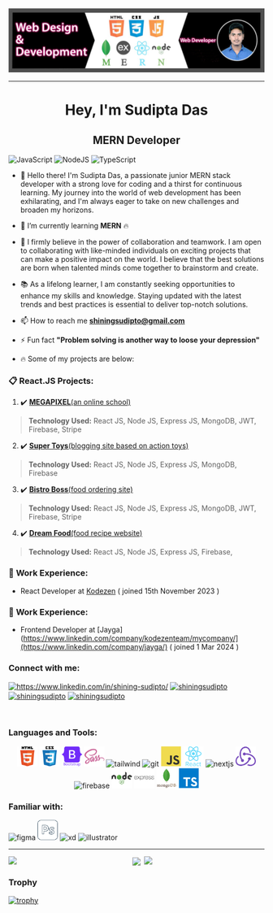 <img src="https://raw.githubusercontent.com/shiningsudipto/shiningsudipto/main/%23WebDeveloper%20%23FrontendDeveloper%20%23WebDevelopment%20%23FrontendDevelopment%20%23CodeNewbie%20%23CodeLife%20%23HTML%20%23CSS%20%23JavaScript%20%23UI%20%23UX%20%23ResponsiveDesign%20%23WebDesign%20%23WebDev%20%23Programming%20%23Coding%20%23TechLife%20%23DeveloperCommunity%20%23.png"/>

<!-- Name -->
***
<h1 align="center">Hey, I'm Sudipta Das</h1>
<!-- Position -->
<h2 align="center">MERN Developer</h2>
<!-- Additionals -->

![JavaScript](https://img.shields.io/badge/javascript-%23323330.svg?style=for-the-badge&logo=javascript&logoColor=%23F7DF1E)
![NodeJS](https://img.shields.io/badge/node.js-6DA55F?style=for-the-badge&logo=node.js&logoColor=white)
![TypeScript](https://img.shields.io/badge/typescript-%23007ACC.svg?style=for-the-badge&logo=typescript&logoColor=white)

- 👋 Hello there! I'm Sudipta Das, a passionate junior MERN stack developer with a strong love for coding and a thirst for continuous learning. My journey into the world of web development has been exhilarating, and I'm always eager to take on new challenges and broaden my horizons.

- 🌱 I’m currently learning **MERN** 🔥 

- 🤝 I firmly believe in the power of collaboration and teamwork. I am open to collaborating with like-minded individuals on exciting projects that can make a positive impact on the world. I believe that the best solutions are born when talented minds come together to brainstorm and create.

- 📚 As a lifelong learner, I am constantly seeking opportunities to enhance my skills and knowledge. Staying updated with the latest trends and best practices is essential to deliver top-notch solutions.

- 📫 How to reach me **shiningsudipto@gmail.com**

- ⚡ Fun fact **"Problem solving is another way to loose your depression"**

- 🔥 Some of my projects are below:
### 📋 **React.JS Projects:**
1. ✔️ [**MEGAPIXEL**(an online school)](https://megapixel-78f33.web.app/)
> **Technology Used:** React JS, Node JS, Express JS, MongoDB, JWT, Firebase, Stripe
2. ✔️ [**Super Toys**(blogging site based on action toys)](https://super-toys-c5844.web.app/)
> **Technology Used:** React JS, Node JS, Express JS, MongoDB, Firebase
3. ✔️ [**Bistro Boss**(food ordering site)](https://bistro-restaurant-79be8.web.app/)
> **Technology Used:** React JS, Node JS, Express JS, MongoDB, JWT, Firebase, Stripe
4. ✔️ [**Dream Food**(food recipe website)](https://dream-food.web.app/)
> **Technology Used:** React JS, Node JS, Express JS, Firebase,
<!-- > **NextJS Projects:** -->
<!-- > **Typescript Projects:** -->

### 💼 **Work Experience:**
- React Developer at [Kodezen](https://www.linkedin.com/company/kodezenteam/mycompany/) ( joined 15th November 2023 )

### 💼 **Work Experience:**
- Frontend Developer at [Jayga](https://www.linkedin.com/company/kodezenteam/mycompany/](https://www.linkedin.com/company/jayga/) ( joined 1 Mar 2024 )

<h3 align="left">Connect with me:</h3>
<p align="left">
<a href="https://linkedin.com/in/https://www.linkedin.com/in/shining-sudipto/" target="blank"><img align="center" src="https://raw.githubusercontent.com/rahuldkjain/github-profile-readme-generator/master/src/images/icons/Social/linked-in-alt.svg" alt="https://www.linkedin.com/in/shining-sudipto/" height="30" width="40" /></a>
<a href="https://fb.com/shiningsudipto" target="blank"><img align="center" src="https://raw.githubusercontent.com/rahuldkjain/github-profile-readme-generator/master/src/images/icons/Social/facebook.svg" alt="shiningsudipto" height="30" width="40" /></a>
<a href="https://twitter.com/shiningsudipto" target="blank"><img align="center" src="https://raw.githubusercontent.com/rahuldkjain/github-profile-readme-generator/master/src/images/icons/Social/twitter.svg" alt="shiningsudipto" height="30" width="40" /></a>
<a href="https://instagram.com/shiningsudipto" target="blank"><img align="center" src="https://raw.githubusercontent.com/rahuldkjain/github-profile-readme-generator/master/src/images/icons/Social/instagram.svg" alt="shiningsudipto" height="30" width="40" /></a>
</p>

<br/>
<h3 align="left">Languages and Tools:</h3>
<p align="center"> 
<img src="https://raw.githubusercontent.com/devicons/devicon/master/icons/html5/html5-original-wordmark.svg" alt="html5" width="40" height="40"/>
<img src="https://raw.githubusercontent.com/devicons/devicon/master/icons/css3/css3-original-wordmark.svg" alt="css3" width="40" height="40"/>
<img src="https://raw.githubusercontent.com/devicons/devicon/master/icons/bootstrap/bootstrap-plain-wordmark.svg" alt="bootstrap" width="40" height="40"/>
<img src="https://raw.githubusercontent.com/devicons/devicon/master/icons/sass/sass-original.svg" alt="sass" width="40" height="40"/>
<!-- JavaScript -->
<img src="https://www.vectorlogo.zone/logos/tailwindcss/tailwindcss-icon.svg" alt="tailwind" width="40" height="40"/>
<img src="https://www.vectorlogo.zone/logos/git-scm/git-scm-icon.svg" alt="git" width="40" height="40"/>
<img src="https://raw.githubusercontent.com/devicons/devicon/master/icons/javascript/javascript-original.svg" alt="javascript" width="40" height="40"/>
<img src="https://raw.githubusercontent.com/devicons/devicon/master/icons/react/react-original-wordmark.svg" alt="react" width="40" height="40"/>
<img src="https://cdn.worldvectorlogo.com/logos/nextjs-2.svg" alt="nextjs" width="40" height="40"/>
<img src="https://raw.githubusercontent.com/devicons/devicon/master/icons/redux/redux-original.svg" alt="redux" width="40" height="40"/>
<img src="https://www.vectorlogo.zone/logos/firebase/firebase-icon.svg" alt="firebase" width="40" height="40"/>
<img src="https://raw.githubusercontent.com/devicons/devicon/master/icons/nodejs/nodejs-original-wordmark.svg" alt="nodejs" width="40" height="40"/>
<img src="https://raw.githubusercontent.com/devicons/devicon/master/icons/express/express-original-wordmark.svg" alt="express" width="40" height="40"/>
<img src="https://raw.githubusercontent.com/devicons/devicon/master/icons/mongodb/mongodb-original-wordmark.svg" alt="mongodb" width="40" height="40"/> 
<img src="https://raw.githubusercontent.com/devicons/devicon/master/icons/typescript/typescript-original.svg" alt="typescript" width="40" height="40"/>
</p>

<h3 align="left">Familiar with:</h3>
<p>
<img src="https://www.vectorlogo.zone/logos/figma/figma-icon.svg" alt="figma" width="40" height="40"/>
<img src="https://raw.githubusercontent.com/devicons/devicon/master/icons/photoshop/photoshop-line.svg" alt="photoshop" width="40" height="40"/> 
<img src="https://cdn.worldvectorlogo.com/logos/adobe-xd.svg" alt="xd" width="40" height="40"/>
<img src="https://www.vectorlogo.zone/logos/adobe_illustrator/adobe_illustrator-icon.svg" alt="illustrator" width="40" height="40"/>
</p>

***

<p>
<img align="left" width="47%" src="https://github-readme-stats.vercel.app/api?username=shiningsudipto&show_icons=true&theme=white"/>
<img align="right" width="47%" src="https://github-readme-stats.vercel.app/api/top-langs/?username=shiningsudipto&layout=compact"/>
</p>

<p align="center">
<img align="center" src="https://streak-stats.demolab.com/?user=shiningsudipto"/>
</p>

### Trophy
 
 [![trophy](https://github-profile-trophy.vercel.app/?username=shiningsudipto)](https://github.com/ryo-ma/github-profile-trophy)
